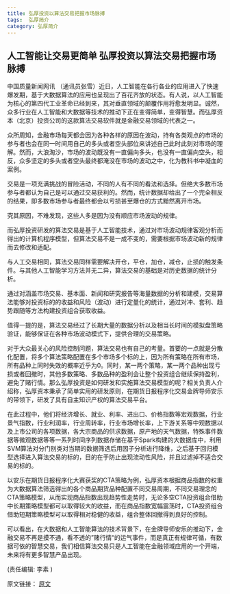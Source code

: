 ```yaml
---
title: 弘厚投资以算法交易把握市场脉搏
tags:  弘厚简介
category: 弘厚简介
---
```


## 人工智能让交易更简单 弘厚投资以算法交易把握市场脉搏


  中国质量新闻网讯 （通讯员张雪）近日，人工智能在各行各业的应用进入了快速爆发期，基于大数据算法的应用也呈现出了百花齐放的状态。有人说，以人工智能为核心的第四代工业革命已经到来，其对垂直领域的颠覆作用将愈发明显。诚然，众多行业在人工智能和大数据等技术的推动下正在变得简单，变得智慧。而弘厚资本（北京）投资公司的这款算法交易软件就是金融交易领域的代表之一。

  众所周知，金融市场每天都会因为各种各样的原因在波动，持有各类观点的市场的参与者也会在同一时间用自己的多头或者空头部位来讲述自己此时此刻对市场的理解。然而，大浪淘沙，市场的波动既没有一直偏向多头，也没有一直偏向空头，相反，众多坚定的多头或者空头最终都淹没在市场的波动之中，化为教科书中凝血的案例。

  交易是一项充满挑战的冒险活动，不同的人有不同的看法和选择。但绝大多数市场参与者都认为自己是可以通过交易获利的。然而，统计数据却给出了一个完全相反的结果，即多数市场参与者最终都会以亏损甚至爆仓的方式黯然离开市场。

  究其原因，不难发现，这些人多是因为没有顺应市场波动的规律。

  而弘厚投资研发的算法交易是基于人工智能技术，通过对市场波动规律客观分析而得出的计算机程序模型，但算法交易不是一成不变的，需要根据市场波动新的规律而去修改和适配。

  与人工交易相同，算法交易同样需要解决开仓，平仓，加仓，减仓，止损的触发条件。与其他人工智能学习方法并无二异，算法交易的基础是对历史数据的统计分析。

  通过对涵盖市场交易、基本面、新闻和研究报告等海量数据的分析和建模，交易算法能够对投资标的的收益和风险（波动）进行定量化的统计，通过对冲、套利、趋势跟随等方法构建投资组合获取收益。

  值得一提的是，算法交易经过了长期大量的数据分析以及相当长时间的模拟盘策略验证，能够保证在各种市场波动模式下，提供合理的交易策略。

  对于大众最关心的风险控制问题，算法交易也有自己的考量。首要的一点就是分散化配置，将多个算法策略配置在多个市场多个标的上，因为所有策略在所有市场，所有品种上同时失效的概率近乎为0。同时，某一两个策略，某一两个品种出现亏损或者回撤时，其他多数策略、多数品种的盈利会让整个投资组合继续保持盈利，避免了赌行情。那么弘厚投资是如何研发和实施算法交易模型的呢？相关负责人介绍称，弘厚资本秉承了简单实用的研发原则，在期货日报程序化交易金牌导师安乐的带领下，研发了具有自主知识产权的算法交易平台。

  在此过程中，他们将经济增长、就业、利率、进出口、价格指数等宏观数据，行业景气指数，行业利润率，行业周转率，行业市场增长率，上下游关系等中观数据以及上市公司的各项数据，各大宗商品的供求数据，原产地的天气数据，特殊事件数据等微观数据等等一系列时间序列数据存储在基于Spark构建的大数据库中，利用SVM算法对分门别类对当期的数据筛选后用因子分析进行降维，之后基于回归模型选择进入算法交易的标的，目的在于防止出现流动性风险，并且过滤掉不适合交易的标的。

  以安乐在期货日报程序化大赛获奖的CTA策略为例，弘厚资本根据商品指数的权重为大数据算法筛选得出的各个商品期货品种配置不同交易周期，不同交易理念的CTA策略模型，从而实现商品指数出现趋势性走势时，无论多空CTA投资组合借助中长期策略模型都可以取得较大的收益，而在商品指数宽幅震荡时，CTA投资组合借助短期策略模型可以取得相对稳健的收益，组合整体回撤得到良好的控制。

  可以看出，在大数据和人工智能算法的技术背景下，在金牌导师安乐的推动下，金融交易不再是摸不通，看不透的”赌行情“的运气事件，而是真正有规律可循，有数据可依的智慧交易，我们相信算法交易只是人工智能在金融领域应用的一个开端，未来将有更多智慧产品出现。

  (责任编辑: 李素 )
  
  原文链接：
  [原文](https://mp.weixin.qq.com/s/Cjxen9CIlfuZJ4-P6UTmzQ)



